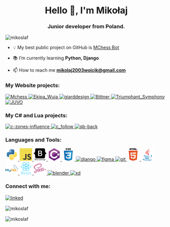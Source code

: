 <h1 align="center">Hello 👋, I'm Mikołaj</h1>
<h3 align="center">Junior developer from Poland.</h3>

<p align="left"> <img src="https://komarev.com/ghpvc/?username=mikoslaf&label=Profile%20views&color=0e75b6&style=flat" alt="mikoslaf" /> </p>

- 💡 My best public project on GitHub is [MChess Bot](https://github.com/mikoslaf/M_Chess-Bot)

- 📚 I’m currently learning **Python, Django**
  
- 📫 How to reach me **mikolaj2003wojcik@gmail.com**

<h3 align="left">My Website projects:</h3>
<p align="left">
  <a href="https://github.com/mikoslaf/M_Chess-Bot" target="_blank" rel="noreferrer"> <img src="https://imgur.com/gCsgodz.png" alt="Mchess"/> </a> 
  <a href="https://ekipawuja.pl" target="_blank" rel="noreferrer"> <img src="https://imgur.com/Yt1oB5e.png" alt="Ekipa_Wuja"/> </a> 
  <a href="https://github.com/mikoslaf/giarddesign" target="_blank" rel="noreferrer"> <img src="https://imgur.com/0HV17AN.png" alt="giarddesign"/> </a> 
  <a href="https://github.com/mikoslaf/bittner" target="_blank" rel="noreferrer"> <img src="https://imgur.com/m0m2dLN.png" alt="Bittner"/> </a> 
  <a href="https://github.com/mikoslaf/Triumphant-Symphony-Website" target="_blank" rel="noreferrer"> <img src="https://imgur.com/4LWFtQR.png" alt="Triumphant_Symphony"/> </a> 
  <a href="https://github.com/mikoslaf/JUVO" target="_blank" rel="noreferrer"> <img src="https://imgur.com/qbbeD9S.png" alt="JUVO"/> </a> 
</p>

<h3 align="left">My C# and Lua projects:</h3>
<p align="left">
  <a href="https://github.com/mikoslaf/c-zones-influence" target="_blank" rel="noreferrer"> <img src="https://imgur.com/7mjnkmx.png" alt="c-zones-influence"/> </a> 
  <a href="https://github.com/mikoslaf/c_follow_mono_v2" target="_blank" rel="noreferrer"> <img src=https://imgur.com/6yplodO.png" alt="c_follow"/> </a> 
  <a href="https://github.com/mikoslaf/qb-back" target="_blank" rel="noreferrer"> <img src="https://imgur.com/WddlRFD.png" alt="qb-back"/> </a> 
</p>

<h3 align="left">Languages and Tools:</h3>
<p align="left"> 
  <a href="https://www.python.org" target="_blank" rel="noreferrer"> <img src="https://raw.githubusercontent.com/devicons/devicon/master/icons/python/python-original.svg" alt="python" width="40" height="40"/> </a> 
  <a href="https://developer.mozilla.org/en-US/docs/Web/JavaScript" target="_blank" rel="noreferrer"> <img src="https://raw.githubusercontent.com/devicons/devicon/master/icons/javascript/javascript-original.svg" alt="javascript" width="40" height="40"/> </a> 
  <a href="https://getbootstrap.com" target="_blank" rel="noreferrer"> <img src="https://raw.githubusercontent.com/devicons/devicon/master/icons/bootstrap/bootstrap-plain-wordmark.svg" alt="bootstrap" width="40" height="40"/> </a>
  <a href="https://www.w3schools.com/cs/" target="_blank" rel="noreferrer"> <img src="https://raw.githubusercontent.com/devicons/devicon/master/icons/csharp/csharp-original.svg" alt="csharp" width="40" height="40"/> </a> 
  <a href="https://www.w3schools.com/css/" target="_blank" rel="noreferrer"> <img src="https://raw.githubusercontent.com/devicons/devicon/master/icons/css3/css3-original-wordmark.svg" alt="css3" width="40" height="40"/> </a> 
  <a href="https://www.djangoproject.com/" target="_blank" rel="noreferrer"> <img src="https://cdn.worldvectorlogo.com/logos/django.svg" alt="django" width="40" height="40"/> </a> 
  <a href="https://www.figma.com/" target="_blank" rel="noreferrer"> <img src="https://www.vectorlogo.zone/logos/figma/figma-icon.svg" alt="figma" width="40" height="40"/> </a> 
  <a href="https://git-scm.com/" target="_blank" rel="noreferrer"> <img src="https://www.vectorlogo.zone/logos/git-scm/git-scm-icon.svg" alt="git" width="40" height="40"/> </a> 
  <a href="https://www.w3.org/html/" target="_blank" rel="noreferrer"> <img src="https://raw.githubusercontent.com/devicons/devicon/master/icons/html5/html5-original-wordmark.svg" alt="html5" width="40" height="40"/> </a> 
  <a href="https://www.java.com" target="_blank" rel="noreferrer"> <img src="https://raw.githubusercontent.com/devicons/devicon/master/icons/java/java-original.svg" alt="java" width="40" height="40"/> </a> 
  <a href="https://www.mysql.com/" target="_blank" rel="noreferrer"> <img src="https://raw.githubusercontent.com/devicons/devicon/master/icons/mysql/mysql-original-wordmark.svg" alt="mysql" width="40" height="40"/> </a> 
  <a href="https://reactjs.org/" target="_blank" rel="noreferrer"> <img src="https://raw.githubusercontent.com/devicons/devicon/master/icons/react/react-original-wordmark.svg" alt="react" width="40" height="40"/> </a> 
  <a href="https://sass-lang.com" target="_blank" rel="noreferrer"> <img src="https://raw.githubusercontent.com/devicons/devicon/master/icons/sass/sass-original.svg" alt="sass" width="40" height="40"/> </a> 
  <a href="https://www.blender.org/" target="_blank" rel="noreferrer"> <img src="https://download.blender.org/branding/community/blender_community_badge_white.svg" alt="blender" width="40" height="40"/> </a>
  <a href="https://www.adobe.com/products/xd.html" target="_blank" rel="noreferrer"> <img src="https://imgur.com/32Kizl9.png" alt="xd" width="40" height="40"/> </a> 
</p>

<h3 align="left">Connect with me:</h3>
<p align="left">
<a href="https://www.linkedin.com/in/miko%C5%82aj-w%C3%B3jcik-66211129b/" target="blank"><img align="center" src="https://raw.githubusercontent.com/rahuldkjain/github-profile-readme-generator/master/src/images/icons/Social/linked-in-alt.svg" alt="linked" height="30" width="40" /></a>
</p>

<p><img align="center" src="https://github-readme-stats.vercel.app/api/top-langs?username=mikoslaf&show_icons=true&locale=en&layout=compact" alt="mikoslaf" /></p>

<p><img align="center" src="https://github-readme-streak-stats.herokuapp.com/?user=mikoslaf&" alt="mikoslaf" /></p>
